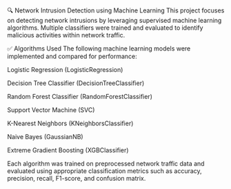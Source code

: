 🔍 Network Intrusion Detection using Machine Learning
This project focuses on detecting network intrusions by leveraging supervised machine learning algorithms. Multiple classifiers were trained and evaluated to identify malicious activities within network traffic.

✅ Algorithms Used
The following machine learning models were implemented and compared for performance:

Logistic Regression (LogisticRegression)

Decision Tree Classifier (DecisionTreeClassifier)

Random Forest Classifier (RandomForestClassifier)

Support Vector Machine (SVC)

K-Nearest Neighbors (KNeighborsClassifier)

Naive Bayes (GaussianNB)

Extreme Gradient Boosting (XGBClassifier)

Each algorithm was trained on preprocessed network traffic data and evaluated using appropriate classification metrics such as accuracy, precision, recall, F1-score, and confusion matrix.
